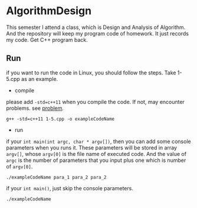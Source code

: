 # AlgorithmDesign

This semester I attend a class, which is Design and Analysis of Algorithm. And the repository will keep my program code of homework.
It just records my code. Get C++ program back.

## Run

if you want to run the code in Linux, you should follow the steps. Take 1-5.cpp as an example.

- compile 

please add ```-std=c++11``` when you compile the code. If not, may encounter problems. see [problem](https://stackoverflow.com/questions/28521561/why-this-compiler-error-no-matching-function-for-call-to-stdbasic-ofstream).
```
g++ -std=c++11 1-5.cpp -o exampleCodeName
```

- run

if your ```int main(int argc, char * argv[])```, then you can add some console parameters when you runs it. 
These parameters will be stored in array ```argv[]```, whose ```argv[0]``` is the file name of executed code.
And the value of ```argc``` is the number of parameters that you input plus one which is number of ```argv[0]```.
```
./exampleCodeName para_1 para_2 para_2
```

if your ```int main()```, just skip the console parameters.
```
./exampleCodeName
```
